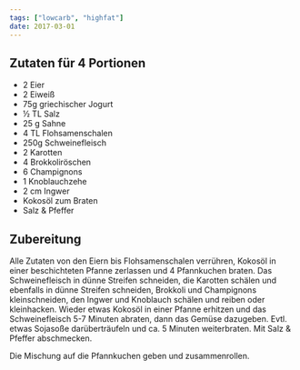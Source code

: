 ```yaml
---
tags: ["lowcarb", "highfat"]
date: 2017-03-01
---
```


## Zutaten für 4 Portionen
- 2     Eier
- 2     Eiweiß
- 75g   griechischer Jogurt
- ½ TL  Salz
- 25 g  Sahne
- 4 TL  Flohsamenschalen
- 250g  Schweinefleisch
- 2     Karotten
- 4     Brokkoliröschen
- 6     Champignons
- 1     Knoblauchzehe
- 2 cm  Ingwer
- Kokosöl zum Braten
- Salz & Pfeffer

## Zubereitung

Alle Zutaten von den Eiern bis Flohsamenschalen verrühren, Kokosöl in einer beschichteten Pfanne zerlassen und 4 Pfannkuchen braten.
Das Schweinefleisch in dünne Streifen schneiden, die Karotten schälen und ebenfalls in dünne Streifen schneiden, Brokkoli und Champignons kleinschneiden, den Ingwer und Knoblauch schälen und reiben oder kleinhacken.
Wieder etwas Kokosöl in einer Pfanne erhitzen und das Schweinefleisch 5-7 Minuten abraten, dann das Gemüse dazugeben. Evtl. etwas Sojasoße darüberträufeln und ca. 5 Minuten weiterbraten. Mit Salz & Pfeffer abschmecken.

Die Mischung auf die Pfannkuchen geben und zusammenrollen.

